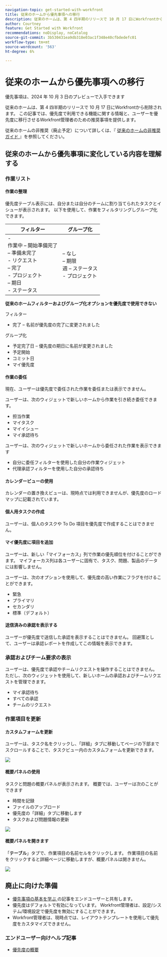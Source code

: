 ```yaml
---
navigation-topic: get-started-with-workfront
title: 従来のホームから優先事項への移行
description: 従来のホームは、第 4 四半期のリリースで 10 月 17 日にWorkfrontから削除されます。 この記事では、優先度で利用できる機能に関する情報と、ユーザーを優先度に移行させるWorkfront管理者のための推奨事項を提供します。
author: Courtney
feature: Get Started with Workfront
recommendations: noDisplay, noCatalog
source-git-commit: 3b530431ea9db318e03ac1f348e40cfbdedefc01
workflow-type: tm+mt
source-wordcount: '563'
ht-degree: 6%

---
```



# 従来のホームから優先事項への移行

<span class="preview"> 優先事項は、2024 年 10 月 3 日のプレビューで入手できます </span>

従来のホームは、第 4 四半期のリリースで 10 月 17 日にWorkfrontから削除されます。 この記事では、優先度で利用できる機能に関する情報と、ユーザーを優先度に移行させるWorkfront管理者のための推奨事項を提供します。

従来のホームの非推奨（廃止予定）について詳しくは、『 [ 従来のホームの非推奨ガイド ](/help/quicksilver/product-announcements/announcements/legacy-home-deprecation.md) 』を参照してください。

## 従来のホームから優先事項に変化している内容を理解する

### 作業リスト

#### 作業の整理

優先度テーブル表示には、自分または自分のチームに割り当てられたタスクとイシューが表示されます。 以下を使用して、作業をフィルタリングしグループ化できます。

| **フィルター** | **グループ化** |
|------------|-----------|
| - <br> 作業中 – 開始準備完了 <br> – 準備未完了 <br> - リクエスト <br> – 完了 <br> - プロジェクト <br> – 期日 <br> - ステータス |  – なし <br> – 期限 <br> 週 – ステータス <br> - プロジェクト |


**従来のホームフィルターおよびグループ化オプションを優先度で使用できない**

フィルター

* 完了 – 名前が優先度の完了に変更されました

グループ化

* 予定完了日 – 優先度の期日に名前が変更されました
* 予定開始
* コミット日
* マイ優先度

#### 作業の委任

現在、ユーザーは優先度で委任された作業を委任または表示できません。

ユーザーは、次のウィジェットで新しいホームから作業を引き続き委任できます。

* 担当作業
* マイタスク
* マイイシュー
* マイ承認待ち

ユーザーは、次のウィジェットで新しいホームから委任された作業を表示できます

* 自分に委任フィルターを使用した自分の作業ウィジェット
* 代理承認フィルターを使用した自分の承認待ち

#### カレンダービューの使用

カレンダーの置き換えビューは、現時点では利用できませんが、優先度のロードマップに記載されています。

#### 個人用タスクの作成

ユーザーは、個人のタスクや To Do 項目を優先度で作成することはできません。

#### マイ優先度に項目を追加

ユーザーは、新しい「マイフォーカス」列で作業の優先順位を付けることができます。 マイフォーカス列は各ユーザーに固有で、タスク、問題、製品のデータには影響しません。

ユーザーは、次のオプションを使用して、優先度の高い作業にフラグを付けることができます。

* 緊急
* プライマリ
* セカンダリ
* 標準（デフォルト）

#### 送信済みの承認を表示する

ユーザーが優先度で送信した承認を表示することはできません。 回避策として、ユーザーは承認レポートを作成してこの情報を表示できます。

### 承認およびチーム要求の表示

ユーザーは、優先度で承認やチームリクエストを操作することはできません。 ただし、次のウィジェットを使用して、新しいホームの承認およびチームリクエストを管理できます。

* マイ承認待ち
* すべての承認
* チームのリクエスト

### 作業項目を更新

#### カスタムフォームを更新

ユーザーは、タスク名をクリックし、「詳細」タブに移動してページの下部までスクロールすることで、タスクビュー内のカスタムフォームを更新できます。

![](assets/custom-form-priorities.png)

#### 概要パネルの使用

タスクと問題の概要パネルが表示されます。 概要では、ユーザーは次のことができます

* 時間を記録
* ファイルのアップロード
* 優先度の「詳細」タブに移動します
* タスクおよび問題情報の更新

![](assets/assignments-summary.png)

<!--Can admins customize this? It looks different from the task/issue summary in other areas. -->

#### 概要パネルを開きます

「**テーブル**」タブで、作業項目の名前セルをクリックします。 作業項目の名前をクリックすると詳細ページに移動しますが、概要パネルは開きません。

![](assets/open-summary-priorities.png)


## 廃止に向けた準備

* [ 優先事項の基本を学ぶ ](/help/quicksilver/workfront-basics/priorities/get-started-with-priorities.md) の記事をエンドユーザーと共有します。
* 優先度はデフォルトで有効になっています。 Workfront管理者は、設定/システム/環境設定で優先度を無効にすることができます。
* Workfront管理者は、現時点では、レイアウトテンプレートを使用して優先度をカスタマイズできません。

### エンドユーザー向けヘルプ記事

* [優先度の概要](/help/quicksilver/workfront-basics/priorities/get-started-with-priorities.md)